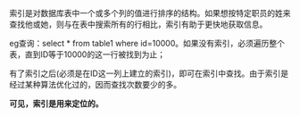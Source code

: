 索引是对数据库表中一个或多个列的值进行排序的结构。如果想按特定职员的姓来查找他或她，则与在表中搜索所有的行相比，索引有助于更快地获取信息。

eg查询：select * from table1 where id=10000。如果没有索引，必须遍历整个表，直到ID等于10000的这一行被找到为止；

有了索引之后(必须是在ID这一列上建立的索引)，即可在索引中查找。由于索引是经过某种算法优化过的，因而查找次数要少的多。

**可见，索引是用来定位的。**



